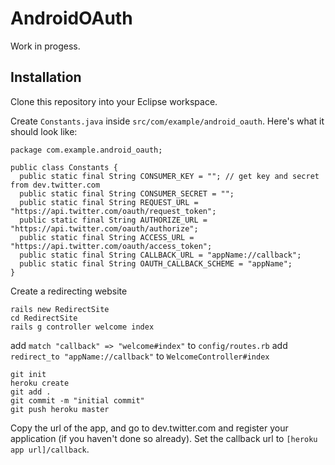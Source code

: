 AndroidOAuth
============

Work in progess.

Installation
------------

Clone this repository into your Eclipse workspace.

Create `Constants.java` inside `src/com/example/android_oauth`. Here's what it should look like:

	package com.example.android_oauth;

	public class Constants {
	  public static final String CONSUMER_KEY = ""; // get key and secret from dev.twitter.com
	  public static final String CONSUMER_SECRET = "";
	  public static final String REQUEST_URL = "https://api.twitter.com/oauth/request_token";
	  public static final String AUTHORIZE_URL = "https://api.twitter.com/oauth/authorize";
	  public static final String ACCESS_URL = "https://api.twitter.com/oauth/access_token";
	  public static final String CALLBACK_URL = "appName://callback";
	  public static final String OAUTH_CALLBACK_SCHEME = "appName";
	}

Create a redirecting website

	rails new RedirectSite
	cd RedirectSite
	rails g controller welcome index

add `match "callback" => "welcome#index"` to `config/routes.rb`
add `redirect_to "appName://callback"` to `WelcomeController#index`

	git init
	heroku create
	git add .
	git commit -m "initial commit"
	git push heroku master

Copy the url of the app, and go to dev.twitter.com and register your application (if you haven't done so already). Set the callback url to `[heroku app url]/callback`.
